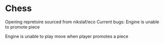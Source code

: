 # Chess
Opening repretoire sourced from nikslaf/eco
Current bugs:
Engine is unable to promote piece

Engine is unable to play move when player promotes a piece



